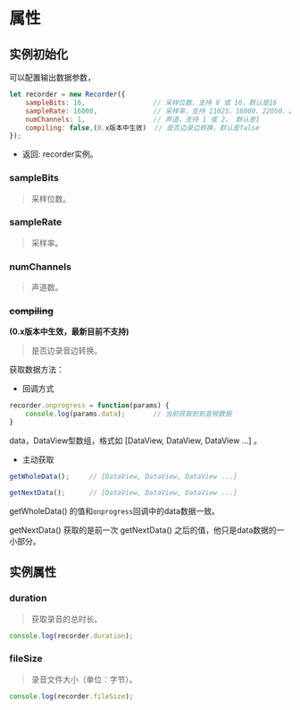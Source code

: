 # 属性
## 实例初始化

可以配置输出数据参数，
``` js
let recorder = new Recorder({
    sampleBits: 16,                 // 采样位数，支持 8 或 16，默认是16
    sampleRate: 16000,              // 采样率，支持 11025、16000、22050、24000、44100、48000，根据浏览器默认值，我的chrome是48000
    numChannels: 1,                 // 声道，支持 1 或 2， 默认是1
    compiling: false,(0.x版本中生效)  // 是否边录边转换，默认是false
});
```
+ 返回: recorder实例。

### sampleBits
> 采样位数。

### sampleRate
> 采样率。

### numChannels
> 声道数。

### ~~compiling~~
**(0.x版本中生效，最新目前不支持)**
> 是否边录音边转换。

获取数据方法：
+ 回调方式

```js
recorder.onprogress = function(params) {
    console.log(params.data);       // 当前获取到到音频数据
}
```

data，DataView型数组，格式如 [DataView, DataView, DataView ...] 。

+ 主动获取

```js
getWholeData();     // [DataView, DataView, DataView ...]

getNextData();      // [DataView, DataView, DataView ...]
```

getWholeData() 的值和`onprogress`回调中的data数据一致。

getNextData() 获取的是前一次 getNextData() 之后的值，他只是data数据的一小部分。


## 实例属性

### duration
> 获取录音的总时长。

```js
console.log(recorder.duration);
```

### fileSize
> 录音文件大小（单位：字节）。

```js
console.log(recorder.fileSize);
```

